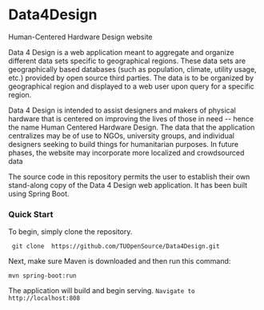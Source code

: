 # Data4Design
Human-Centered Hardware Design website


Data 4 Design is a web application meant to aggregate and organize different data sets specific to geographical regions. These data sets are geographically based databases (such as population, climate, utility usage, etc.) provided by open source third parties. The data is to be organized by geographical region and displayed to a web user upon query for a specific region.

Data 4 Design is intended to assist designers and makers of physical hardware that is centered on improving the lives of those in need -- hence the name Human Centered Hardware Design. The data that the application centralizes may be of use to NGOs, university groups, and individual designers seeking to build things for humanitarian purposes. In future phases, the website may incorporate more localized and crowdsourced data 

The source code in this repository permits the user to establish their own stand-along copy of the Data 4 Design web application. It has been built using Spring Boot.

### Quick Start
To begin, simply clone the repository.

``` git clone  https://github.com/TUOpenSource/Data4Design.git```

Next, make sure Maven is downloaded and then run this command:

``` mvn spring-boot:run ```

The application will build and begin serving. 
```Navigate to http://localhost:808```
